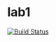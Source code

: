 # lab1

[![Build Status](https://travis-ci.com/itmo-java-basics-2020/task-1-Mmelhome.svg?branch=master)](https://travis-ci.com/itmo-java-basics-2020/task-1-Mmelhom)